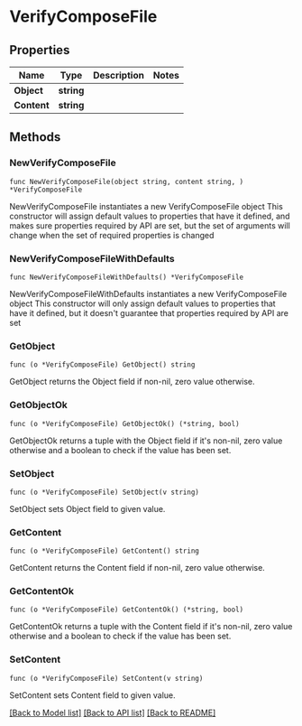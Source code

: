 # VerifyComposeFile

## Properties

Name | Type | Description | Notes
------------ | ------------- | ------------- | -------------
**Object** | **string** |  | 
**Content** | **string** |  | 

## Methods

### NewVerifyComposeFile

`func NewVerifyComposeFile(object string, content string, ) *VerifyComposeFile`

NewVerifyComposeFile instantiates a new VerifyComposeFile object
This constructor will assign default values to properties that have it defined,
and makes sure properties required by API are set, but the set of arguments
will change when the set of required properties is changed

### NewVerifyComposeFileWithDefaults

`func NewVerifyComposeFileWithDefaults() *VerifyComposeFile`

NewVerifyComposeFileWithDefaults instantiates a new VerifyComposeFile object
This constructor will only assign default values to properties that have it defined,
but it doesn't guarantee that properties required by API are set

### GetObject

`func (o *VerifyComposeFile) GetObject() string`

GetObject returns the Object field if non-nil, zero value otherwise.

### GetObjectOk

`func (o *VerifyComposeFile) GetObjectOk() (*string, bool)`

GetObjectOk returns a tuple with the Object field if it's non-nil, zero value otherwise
and a boolean to check if the value has been set.

### SetObject

`func (o *VerifyComposeFile) SetObject(v string)`

SetObject sets Object field to given value.


### GetContent

`func (o *VerifyComposeFile) GetContent() string`

GetContent returns the Content field if non-nil, zero value otherwise.

### GetContentOk

`func (o *VerifyComposeFile) GetContentOk() (*string, bool)`

GetContentOk returns a tuple with the Content field if it's non-nil, zero value otherwise
and a boolean to check if the value has been set.

### SetContent

`func (o *VerifyComposeFile) SetContent(v string)`

SetContent sets Content field to given value.



[[Back to Model list]](../README.md#documentation-for-models) [[Back to API list]](../README.md#documentation-for-api-endpoints) [[Back to README]](../README.md)


